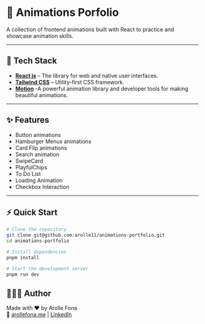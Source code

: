 # 🚀 Animations Porfolio

A collection of frontend animations built with React to practice and showcase animation skills.

---

## 🧰 Tech Stack

- [**React js**](https://react.dev/) – The library for web and native user interfaces.
- [**Tailwind CSS**](https://tailwindcss.com/) – Utility-first CSS framework.
- [**Motion**](https://motion.dev/) -A powerful animation library and developer tools for making beautiful animations.

---

## ✨ Features

- Button animations
- Hamburger Menus animations
- Card Flip animations
- Search animation
- SwipeCard
- PlayfulChips
- To Do List
- Loading Animation
- Checkbox Interaction

---

## ⚡ Quick Start

```bash
# Clone the repository
git clone git@github.com:arolle11/animations-portfolio.git
cd animations-portfolio

# Install dependencies
pnpm install

# Start the development server
pnpm run dev

```

## 👩🏽‍💻 Author

Made with ❤️ by Arolle Fona  
🔗 [arollefona.me](https://arollefona.me) | [LinkedIn](https://www.linkedin.com/in/arolle-fona-300705188)
